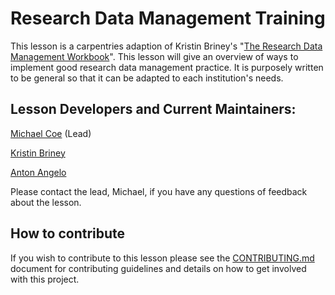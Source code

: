 # Research Data Management Training

This lesson is a carpentries adaption of Kristin Briney's "[The Research Data Management Workbook](https://doi.org/10.7907/z6czh-7zx60)". This lesson will give an overview of ways to implement good research data management practice. It is purposely written to be general so that it can be adapted to each institution's needs. 

## Lesson Developers and Current Maintainers:

[Michael Coe](https://github.com/michaelcoe) (Lead)

[Kristin Briney](https://github.com/kbriney)

[Anton Angelo](https://github.com/antonangelo)

Please contact the lead, Michael, if you have any questions of feedback about the lesson.

## How to contribute

If you wish to contribute to this lesson please see the [CONTRIBUTING.md](https://github.com/carpentries-incubator/Data-Management-Training/blob/main/CONTRIBUTING.md) document for contributing guidelines and details on how to get involved with this project.
